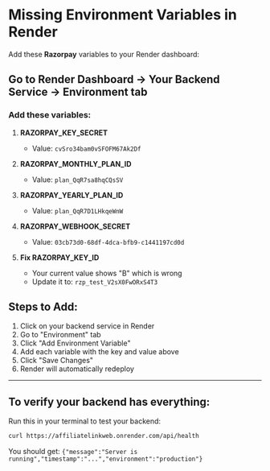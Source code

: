# Missing Environment Variables in Render

Add these **Razorpay** variables to your Render dashboard:

## Go to Render Dashboard → Your Backend Service → Environment tab

### Add these variables:

1. **RAZORPAY_KEY_SECRET**
   - Value: `cvSro34bam0vSFOFM67Ak2Df`

2. **RAZORPAY_MONTHLY_PLAN_ID**
   - Value: `plan_QqR7sa8hqCQsSV`

3. **RAZORPAY_YEARLY_PLAN_ID**
   - Value: `plan_QqR7D1LHkqeWnW`

4. **RAZORPAY_WEBHOOK_SECRET**
   - Value: `03cb73d0-68df-4dca-bfb9-c1441197cd0d`

5. **Fix RAZORPAY_KEY_ID**
   - Your current value shows "B" which is wrong
   - Update it to: `rzp_test_V2sX0FwORxS4T3`

## Steps to Add:

1. Click on your backend service in Render
2. Go to "Environment" tab  
3. Click "Add Environment Variable"
4. Add each variable with the key and value above
5. Click "Save Changes"
6. Render will automatically redeploy

---

## To verify your backend has everything:

Run this in your terminal to test your backend:

```bash
curl https://affiliatelinkweb.onrender.com/api/health
```

You should get: `{"message":"Server is running","timestamp":"...","environment":"production"}`

